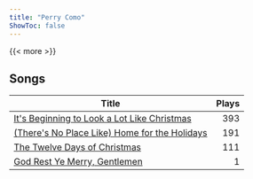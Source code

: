 ```yaml
---
title: "Perry Como"
ShowToc: false
---
```


{{< more >}}

## Songs
Title | Plays 
----- | -----: 
[It's Beginning to Look a Lot Like Christmas](/songs/its-beginning-to-look-a-lot-like-christmas) | 393
[(There's No Place Like) Home for the Holidays](/songs/theres-no-place-like-home-for-the-holidays) | 191
[The Twelve Days of Christmas](/songs/the-twelve-days-of-christmas) | 111
[God Rest Ye Merry, Gentlemen](/songs/god-rest-ye-merry-gentlemen) | 1

